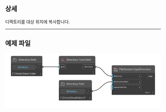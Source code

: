 ## 상세
디렉토리를 대상 위치에 복사합니다.
___
## 예제 파일

![CopyDirectory](./DSCore.IO.FileSystem.CopyDirectory_img.jpg)

